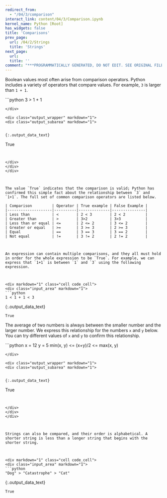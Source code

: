 ```yaml
---
redirect_from:
  - "/04/3/comparison"
interact_link: content/04/3/Comparison.ipynb
kernel_name: Python [Root]
has_widgets: false
title: 'Comparisons'
prev_page:
  url: /04/2/Strings
  title: 'Strings'
next_page:
  url: 
  title: ''
comment: "***PROGRAMMATICALLY GENERATED, DO NOT EDIT. SEE ORIGINAL FILES IN /content***"
---
```



Boolean values most often arise from comparison operators. Python includes a variety of operators that compare values. For example, `3` is larger than `1 + 1`.



<div markdown="1" class="cell code_cell">
<div class="input_area" markdown="1">
```python
3 > 1 + 1

```
</div>

<div class="output_wrapper" markdown="1">
<div class="output_subarea" markdown="1">


{:.output_data_text}
```
True
```


</div>
</div>
</div>



The value `True` indicates that the comparison is valid; Python has confirmed this simple fact about the relationship between `3` and `1+1`. The full set of common comparison operators are listed below.

| Comparison         | Operator | True example | False Example |
|--------------------|----------|--------------|---------------|
| Less than          | <        | 2 < 3        | 2 < 2         |
| Greater than       | >        | 3>2          | 3>3           |
| Less than or equal | <=       | 2 <= 2       | 3 <= 2        |
| Greater or equal   | >=       | 3 >= 3       | 2 >= 3        |
| Equal              | ==       | 3 == 3       | 3 == 2        |
| Not equal          | !=       | 3 != 2       | 2 != 2        |



An expression can contain multiple comparisons, and they all must hold in order for the whole expression to be `True`. For example, we can express that `1+1` is between `1` and `3` using the following expression.



<div markdown="1" class="cell code_cell">
<div class="input_area" markdown="1">
```python
1 < 1 + 1 < 3

```
</div>

<div class="output_wrapper" markdown="1">
<div class="output_subarea" markdown="1">


{:.output_data_text}
```
True
```


</div>
</div>
</div>



The average of two numbers is always between the smaller number and the larger number. We express this relationship for the numbers `x` and `y` below. You can try different values of `x` and `y` to confirm this relationship.



<div markdown="1" class="cell code_cell">
<div class="input_area" markdown="1">
```python
x = 12
y = 5
min(x, y) <= (x+y)/2 <= max(x, y)

```
</div>

<div class="output_wrapper" markdown="1">
<div class="output_subarea" markdown="1">


{:.output_data_text}
```
True
```


</div>
</div>
</div>



Strings can also be compared, and their order is alphabetical. A shorter string is less than a longer string that begins with the shorter string.



<div markdown="1" class="cell code_cell">
<div class="input_area" markdown="1">
```python
"Dog" > "Catastrophe" > "Cat"

```
</div>

<div class="output_wrapper" markdown="1">
<div class="output_subarea" markdown="1">


{:.output_data_text}
```
True
```


</div>
</div>
</div>

